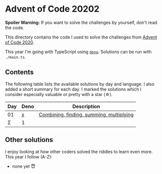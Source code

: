 Advent of Code 20202
===================

**Spoiler Warning:** If you want to solve the challenges by yourself, don't read the code.

This directory contains the code I used to solve the challenges from [Advent of Code 2020](http://adventofcode.com/2020).

This year I'm going with TypeScript using [`deno`](https://deno.land/). Solutions can be run with `./main.ts`.

Contents
--------

The following table lists the available solutions by day and language. I also
added a short summary for each day. I marked the solutions which I consider
especially valuable or pretty with a star (☆).

Day | Deno         | Description
----|-------------|--------------------------------------------------------------
01  | [x][deno01] | [Combining, finding, summing, multiplying][aoc01]
Σ   |           1 |

Other solutions
---------------

I enjoy looking at how other coders solved the riddles to learn even more. This
year I follow (A-Z):

* none yet 😇

 [aoc01]: http://adventofcode.com/2020/day/1
 [deno01]: day01/main.ts
